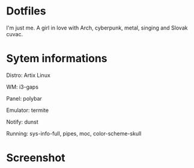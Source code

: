 # Dotfiles

I'm just me. A girl in love with Arch, cyberpunk, metal, singing and Slovak cuvac.


# Sytem informations

Distro: Artix Linux

WM: i3-gaps

Panel: polybar

Emulator: termite

Notify: dunst

Running: sys-info-full, pipes, moc, color-scheme-skull


# Screenshot